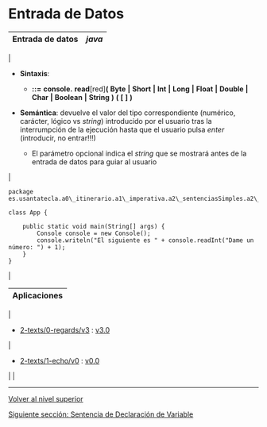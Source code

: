 # Entrada de Datos






| Entrada de datos | *java* |
| --- | --- |
| 
* **Sintaxis**:


	+ *<expresion>* **::=** **console.** **read**[red]**(** **Byte** **|** **Short** **|** **Int** **|** **Long** **|** **Float** **|** **Double** **|** **Char** **|** **Boolean** **|** **String** **)** **(** **[** *<String>* **]** **)**

* **Semántica**: devuelve el valor del tipo correspondiente (numérico, carácter, lógico vs *string*) introducido por el usuario tras la interrumpción de la ejecución hasta que el usuario pulsa *enter* (introducir, no entrar!!!)


	+ El parámetro opcional indica el *string* que se mostrará antes de la entrada de datos para guiar al usuario



 | 


```
package es.usantatecla.a0\_itinerario.a1\_imperativa.a2\_sentenciasSimples.a2\_entrada;

class App {

    public static void main(String[] args) {
        Console console = new Console();
        console.writeln("El siguiente es " + console.readInt("Dame un número: ") + 1);
    }
}
```


 |








| **Aplicaciones** |
| --- |
| 
* [2-texts/0-regards/v3](https://github.com/USantaTecla-0-domains/0-simpleDomains/blob/master/docs/2-texts.md#0-regardsv3) : [v3.0](https://github.com/USantaTecla-tech-java/src/blob/main/src/main/java/es/usantatecla/a2_texts/a0_regards/v3_0/App.java)


 | 
* [2-texts/1-echo/v0](https://github.com/USantaTecla-0-domains/0-simpleDomains/blob/master/docs/2-texts.md#1-echov0) : [v0.0](https://github.com/USantaTecla-tech-java/src/blob/main/src/main/java/es/usantatecla/a2_texts/a1_echo/v0_0/App.java)


 |  |


---

[Volver al nivel superior](../README.md)

[Siguiente sección: Sentencia de Declaración de Variable](../u3variableDeclaration/README.md)
